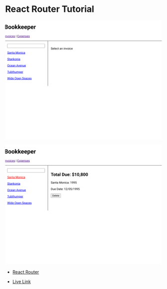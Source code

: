 # React Router Tutorial

![](react-router.png)

![](react-router-tab.png)

- [React Router](https://reactrouter.com/docs/en/v6/getting-started/tutorial)

- [Live Link](https://jdegand.github.io/react-router-tutorial)
